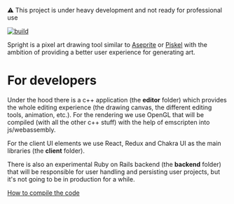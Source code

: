 :warning: This project is under heavy development and not ready for professional use

[![build](https://circleci.com/gh/gsanta/spright.svg?style=shield)](https://app.circleci.com/pipelines/github/gsanta/spright?branch=master)


Spright is a pixel art drawing tool similar to [Aseprite](https://github.com/aseprite/aseprite) or [Piskel](https://github.com/piskelapp/piskel) with the ambition of providing a better user experience for generating art.

# For developers

Under the hood there is a c++ application (the **editor** folder) which provides the whole editing experience (the drawing canvas, the different editing tools, animation, etc.). For the rendering we use OpenGL that will be compiled (with all the other c++ stuff) with the help of emscripten into js/webassembly.

For the client UI elements we use React, Redux and Chakra UI as the main libraries (the **client** folder).

There is also an experimental Ruby on Rails backend (the **backend** folder) that will be responsible for user handling and persisting user projects, but it's not going to be in production for a while.

[How to compile the code](https://github.com/gsanta/spright/wiki/How-to-compile-the-code)
